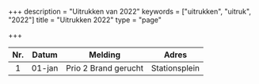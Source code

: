 +++
description = "Uitrukken van 2022"
keywords = ["uitrukken", "uitruk", "2022"]
title = "Uitrukken 2022"
type = "page"

+++
<table class="table">
<thead class="thead-inverse">
<tr>
<th align="center">Nr.</th>
<th align="center">Datum</th>
<th>Melding</th>
<th>Adres</th>
</tr>
</thead>
<tbody>

<tr><td align="center">1</td><td align="center">01-jan</td><td>Prio 2 Brand gerucht</td><td>Stationsplein</td></tr>

</tbody>
</table>
